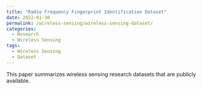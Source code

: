 ```yaml
---
title: "Radio Frequency Fingerprint Identification Dataset"
date: 2022-01-30
permalink: /wireless-sensing/wireless-sensing-dataset/
categories:
  - Research
  - Wireless Sensing
tags:
  - Wireless Sensing
  - Dataset
---
```


This paper summarizes wireless sensing research datasets that are publicly available. 

